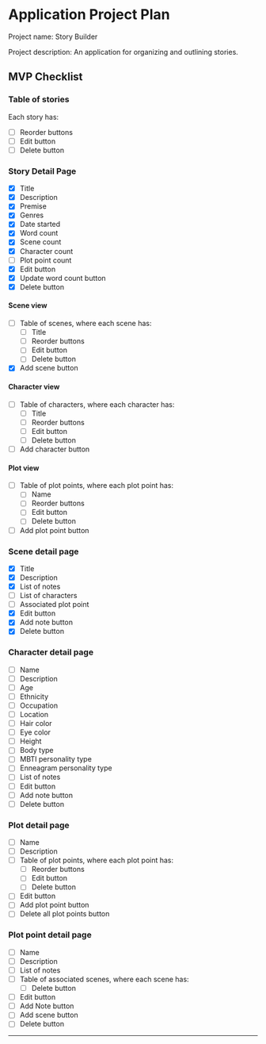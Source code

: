 # Application Project Plan

Project name: Story Builder

Project description: An application for organizing and outlining stories.

## MVP Checklist

### Table of stories

Each story has:
* [ ] Reorder buttons
* [ ] Edit button
* [ ] Delete button

### Story Detail Page

* [x] Title
* [x] Description
* [x] Premise
* [x] Genres
* [x] Date started
* [x] Word count
* [x] Scene count
* [x] Character count
* [ ] Plot point count
* [x] Edit button
* [x] Update word count button
* [x] Delete button

#### Scene view

* [ ] Table of scenes, where each scene has:
    - [ ] Title
    - [ ] Reorder buttons
    - [ ] Edit button
    - [ ] Delete button
* [x] Add scene button

#### Character view

* [ ] Table of characters, where each character has:
    - [ ] Title
    - [ ] Reorder buttons
    - [ ] Edit button
    - [ ] Delete button
* [ ] Add character button

#### Plot view

* [ ] Table of plot points, where each plot point has:
    - [ ] Name
    - [ ] Reorder buttons
    - [ ] Edit button
    - [ ] Delete button
* [ ] Add plot point button

### Scene detail page

* [x] Title
* [x] Description
* [x] List of notes
* [ ] List of characters
* [ ] Associated plot point
* [x] Edit button
* [x] Add note button
* [x] Delete button

### Character detail page

* [ ] Name
* [ ] Description
* [ ] Age
* [ ] Ethnicity
* [ ] Occupation
* [ ] Location
* [ ] Hair color
* [ ] Eye color
* [ ] Height
* [ ] Body type
* [ ] MBTI personality type
* [ ] Enneagram personality type
* [ ] List of notes
* [ ] Edit button
* [ ] Add note button
* [ ] Delete button

### Plot detail page

* [ ] Name
* [ ] Description
* [ ] Table of plot points, where each plot point has:
    - [ ] Reorder buttons
    - [ ] Edit button
    - [ ] Delete button
* [ ] Edit button
* [ ] Add plot point button
* [ ] Delete all plot points button

### Plot point detail page

* [ ] Name
* [ ] Description
* [ ] List of notes
* [ ] Table of associated scenes, where each scene has:
    - [ ] Delete button
* [ ] Edit button
* [ ] Add Note button
* [ ] Add scene button
* [ ] Delete button

---
